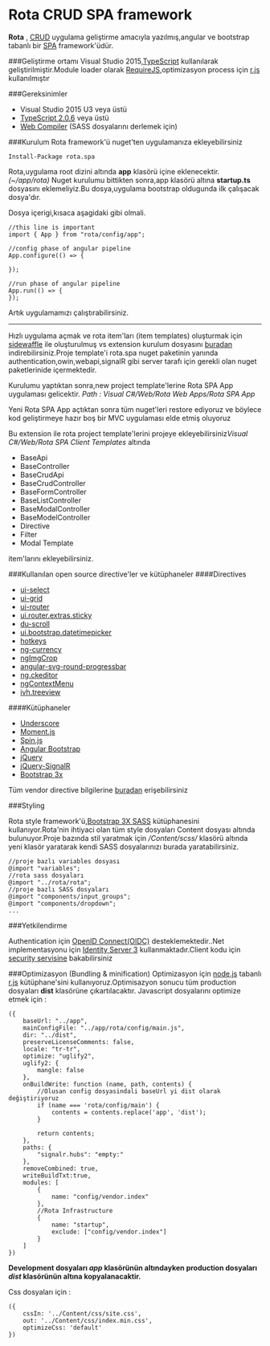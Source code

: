 Rota CRUD SPA framework
=======
**Rota** , [CRUD](https://en.wikipedia.org/wiki/Create,_read,_update_and_delete) uygulama geliştirme amacıyla yazılmış,angular ve bootstrap tabanlı bir [SPA](https://en.wikipedia.org/wiki/Single-page_application) framework'üdür. 

###Geliştirme ortamı 
Visual Studio 2015,[TypeScript](http://www.typescriptlang.org/) kullanılarak geliştirilmiştir.Module loader olarak [RequireJS](requirejs.org),optimizasyon process için [r.js](http://requirejs.org/docs/optimization.html) kullanılmıştır

###Gereksinimler

 - Visual Studio 2015 U3 veya üstü
 - [TypeScript 2.0.6](http://download.microsoft.com/download/6/D/8/6D8381B0-03C1-4BD2-AE65-30FF0A4C62DA/TS2.0.6-TS-release20-nightly-20161015.1/TypeScript_Dev14Full.exe) veya üstü
 - [Web Compiler](https://marketplace.visualstudio.com/items?itemName=MadsKristensen.WebCompiler) (SASS dosyalarını derlemek için)

###Kurulum
Rota framework'ü nuget'ten uygulamanıza ekleyebilirsiniz

    Install-Package rota.spa

Rota,uygulama root dizini altında **app** klasörü içine eklenecektir. *(~/app/rota)*
Nuget kurulumu bittikten sonra,app klasörü altına **startup.ts** dosyasını eklemeliyiz.Bu dosya,uygulama bootstrap oldugunda ilk çalışacak dosya'dır.

Dosya içerigi,kısaca aşagidaki gibi olmali.

    //this line is important
    import { App } from "rota/config/app";
    
    //config phase of angular pipeline
    App.configure(() => {
    
    });
    
    //run phase of angular pipeline
    App.run(() => {
    });

Artık uygulamamızı çalıştırabilirsiniz.


----------


Hızlı uygulama açmak ve rota item'ları (item templates) oluşturmak için [sidewaffle](http://sidewaffle.com/) ile oluşturulmuş vs extension kurulum dosyasını [buradan](https://github.com/BimarBilgiIslem/rota-spa/blob/master/rota-tmpl.vsix) indirebilirsiniz.Proje template'i rota.spa nuget paketinin yanında authentication,owin,webapi,signalR gibi server tarafı için gerekli olan nuget paketlerinide içermektedir.

Kurulumu yaptıktan sonra,new project template'lerine Rota SPA App uygulaması gelicektir. 
*Path : Visual C#/Web/Rota Web Apps/Rota SPA App*

Yeni Rota SPA App açtıktan sonra tüm nuget'leri restore ediyoruz ve böylece kod geliştirmeye hazır boş bir MVC uygulaması elde etmiş oluyoruz

Bu extension ile rota project template'lerini projeye ekleyebilirsiniz*Visual C#/Web/Rota SPA Client Templates* altında 

 - BaseApi
 - BaseController
 - BaseCrudApi
 - BaseCrudController
 - BaseFormController
 - BaseListController
 - BaseModalController
 - BaseModelController
 - Directive
 - Filter
 - Modal Template

item'larını ekleyebilirsiniz.

###Kullanılan open source directive'ler ve kütüphaneler
####Directives
 - [ui-select](https://github.com/angular-ui/ui-select)
 - [ui-grid](https://github.com/angular-ui/ui-grid)
 - [ui-router](https://ui-router.github.io/)
 - [ui.router.extras.sticky](https://github.com/christopherthielen/ui-router-extras)
 - [du-scroll](https://github.com/oblador/angular-scroll)
 - [ui.bootstrap.datetimepicker](https://github.com/dalelotts/angular-bootstrap-datetimepicker)
 - [hotkeys](https://github.com/chieffancypants/angular-hotkeys/)
 - [ng-currency](https://github.com/aguirrel/ng-currency)
 - [ngImgCrop](https://github.com/alexk111/ngImgCrop)
 - [angular-svg-round-progressbar](https://github.com/crisbeto/angular-svg-round-progressbar)
 - [ng.ckeditor](https://github.com/miamarti/ng.ckeditor)
 - [ngContextMenu](https://github.com/Wildhoney/ngContextMenu)
 - [ivh.treeview](https://github.com/iVantage/angular-ivh-treeview)
 
####Kütüphaneler
 - [Underscore](underscorejs.org)
 - [Moment.js](momentjs.com)
 - [Spin.js](http://spin.js.org/)
 - [Angular Bootstrap](angular-ui.github.io/bootstrap/)
 - [jQuery](https://jquery.com/) 
 - [jQuery-SignalR](https://github.com/SignalR/SignalR/wiki/SignalR-JS-Client)
 - [Bootstrap 3x](http://getbootstrap.com/)

Tüm vendor directive bilgilerine [buradan](https://github.com/BimarBilgiIslem/rota-spa/blob/master/RotaTsFrameworkDemo/app/rota/lib/index.ts) erişebilirsiniz

###Styling

Rota style framework'ü,[Bootstrap 3X SASS](https://github.com/twbs/bootstrap-sass) kütüphanesini kullanıyor.Rota'nin ihtiyaci olan tüm style dosyaları Content dosyası altında bulunuyor.Proje bazında stil yaratmak için 
*/Content/scss/* klasörü altında yeni klasör yaratarak kendi SASS dosyalarınızı burada yaratabilirsiniz.

    //proje bazlı variables dosyası
    @import "variables";
    //rota sass dosyaları 
    @import "../rota/rota";
    //proje bazlı SASS dosyaları
    @import "components/input_groups";
    @import "components/dropdown";
    ...
    

###Yetkilendirme

Authentication için [OpenID Connect(OIDC)](http://openid.net/) desteklemektedir..Net implementasyonu için [Identity Server 3](https://github.com/IdentityServer/IdentityServer3) kullanmaktadır.Client kodu için [security servisine](https://github.com/BimarBilgiIslem/rota-spa/blob/master/RotaTsFrameworkDemo/app/rota/services/security.service.ts) bakabilirsiniz

###Optimizasyon (Bundling & minification)
Optimizasyon için [node.js](https://nodejs.org/en/) tabanlı [r.js](http://requirejs.org/docs/optimization.html) kütüphane'sini kullanıyoruz.Optimisazyon sonucu tüm production dosyaları **dist** klasörüne çıkartılacaktır.
Javascript dosyalarını optimize etmek için :

    ({
        baseUrl: "../app",
        mainConfigFile: "../app/rota/config/main.js",
        dir: "../dist",
        preserveLicenseComments: false,
        locale: "tr-tr",
        optimize: "uglify2",
        uglify2: {
            mangle: false
        },	
        onBuildWrite: function (name, path, contents) {		
            //Olusan config dosyasindali baseUrl yi dist olarak değiştiriyoruz
            if (name === 'rota/config/main') {
                contents = contents.replace('app', 'dist');
            }
    
            return contents;
        },
        paths: {
            "signalr.hubs": "empty:"
        },
        removeCombined: true,
    	writeBuildTxt:true,
        modules: [           
            {
                name: "config/vendor.index"
            },
            //Rota Infrastructure
            {
                name: "startup",
                exclude: ["config/vendor.index"]              
            }            
        ]
    })
    
**Development dosyaları *app* klasörünün altındayken production dosyaları *dist* klasörünün altına kopyalanacaktir.**

Css dosyaları için :

    ({
        cssIn: '../Content/css/site.css',
        out: '../Content/css/index.min.css',
        optimizeCss: 'default'
    })

